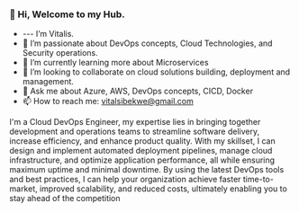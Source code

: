 ### 👋 Hi, Welcome to my Hub.
- --- I’m Vitalis.
- 🔭 I’m passionate about DevOps concepts, Cloud Technologies, and Security operations. 
- 🌱 I’m currently learning more about Microservices
- 👯 I’m looking to collaborate on cloud solutions building, deployment and management.
- 💬 Ask me about Azure, AWS, DevOps concepts, CICD, Docker
- 📫 How to reach me: vitalsibekwe@gmail.com


I'm a Cloud DevOps Engineer, my expertise lies in bringing together development and operations teams to streamline software delivery, increase efficiency, and enhance product quality. With my skillset, I can design and implement automated deployment pipelines, manage cloud infrastructure, and optimize application performance, all while ensuring maximum uptime and minimal downtime. By using the latest DevOps tools and best practices, I can help your organization achieve faster time-to-market, improved scalability, and reduced costs, ultimately enabling you to stay ahead of the competition
<!--
**Vitanet-tech/Vitanet-tech** is a ✨ _special_ ✨ repository because its `README.md` (this file) appears on your GitHub profile.

Here are some ideas to get you started:


-->


